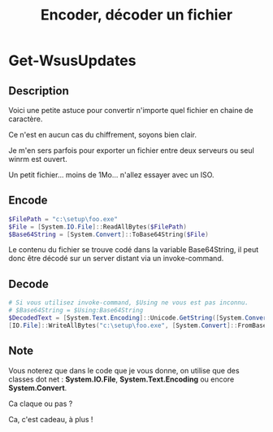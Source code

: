 ﻿---
title:  "Encoder, décoder un fichier"
excerpt: "Petite astuce pour consigner un fichier dans une variable par exemple."
category: PowerShell
tags: 
  - PowerShell
  - Tips
---

# Get-WsusUpdates

## Description

Voici une petite astuce pour convertir n'importe quel fichier en chaine de caractère.

Ce n'est en aucun cas du chiffrement, soyons bien clair.

Je m'en sers parfois pour exporter un fichier entre deux serveurs ou seul winrm est ouvert.

Un petit fichier... moins de 1Mo... n'allez essayer avec un ISO.

## Encode
 
```powershell
$FilePath = "c:\setup\foo.exe"
$File = [System.IO.File]::ReadAllBytes($FilePath)
$Base64String = [System.Convert]::ToBase64String($File)
```
Le contenu du fichier se trouve codé dans la variable Base64String, il peut donc être décodé sur un server distant via un invoke-command.

## Decode

```powershell
# Si vous utilisez invoke-command, $Using ne vous est pas inconnu.
# $Base64String = $Using:Base64String
$DecodedText = [System.Text.Encoding]::Unicode.GetString([System.Convert]::FromBase64String($Base64String))
[IO.File]::WriteAllBytes("c:\setup\foo.exe", [System.Convert]::FromBase64String($DecodedText))
```
## Note

Vous noterez que dans le code que je vous donne, on utilise que des classes dot net : **System.IO.File**, **System.Text.Encoding** ou encore **System.Convert**.

Ca claque ou pas ?



Ca, c'est cadeau, à plus !